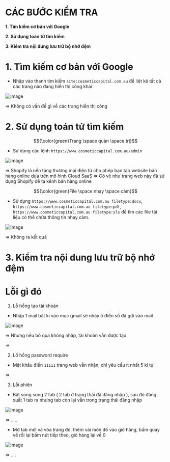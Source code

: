 # CÁC BƯỚC KIỂM TRA #

**1. Tìm kiếm cơ bản với Google**

**2. Sử dụng toán tử tìm kiếm**
  
**3. Kiểm tra nội dung lưu trữ bộ nhớ đệm**

# 1. Tìm kiếm cơ bản với Google

- Nhập vào thanh tìm kiếm `site:cosmeticcapital.com.au` để liệt kê tất cả các trang nào đang hiển thị công khai

![image](https://github.com/user-attachments/assets/f7e149ec-a276-488d-b56d-c34823af4123)

=> Không có vấn đề gì về các trang hiển thị công 
# 2. Sử dụng toán tử tìm kiếm

$${\color{green}Trang \space quản \space trị}$$

- Sử dụng câu lệnh `https://www.cosmeticcapital.com.au/admin`

![image](https://github.com/user-attachments/assets/e53ea3be-d105-484b-be23-2dc11f1c6625)

=> Shopify là nền tảng thương mại điện tử cho phép bạn tạo website bán hàng online dựa trên mô hình Cloud SaaS => Có vẻ như trang web này đã sử dụng Shopify để tạ kênh bán hàng online

$${\color{green}File \space nhạy \space cảm}$$

- Sử dụng `https://www.cosmeticcapital.com.au filetype:docx`, `https://www.cosmeticcapital.com.au filetype:pdf`, `https://www.cosmeticcapital.com.au filetype:xls` để tìm các file tài liệu có thể chứa thông tin nhạy cảm.

![image](https://github.com/user-attachments/assets/a84ee05b-8122-424d-8cfc-b6960d7afbc1)

=> Không ra kết quả

# 3. Kiểm tra nội dung lưu trữ bộ nhớ đệm



# Lỗi gì đó

1. Lỗ hổng tạo tài khoản

- Nhập 1 mail bất kì vào mục gmail sẽ nhảy ô điền số đã gửi vào mail

![image](https://github.com/user-attachments/assets/2e988f5d-efc2-4169-a89f-36fca8a2f7d7)

=> Nhưng nếu bỏ qua không nhập, tài khoản vẫn được tạo

=>

2. Lổ hổng password require

- Mật khẩu điền `11111` trang web vẫn nhận, chỉ yêu cầu ít nhất 5 kí tự

=>

3. Lỗi phiên

- Bật song song 2 tab ( 2 tab ở trạng thái đã đăng nhập ), sau đó đăng xuất 1 tab ra nhưng tab còn lại vẫn trong trạng thái đăng nhập

![image](https://github.com/user-attachments/assets/d05de707-5258-4be7-a904-6d3bc41e4c91)

=> .....

- Mở tab mới và vòa trang đó, thêm vài món đồ vào giỏ hàng, bấm quay về rồi lại bấm nút tiếp theo, giỏ hàng lại về 0

![image](https://github.com/user-attachments/assets/d5115a13-d365-44ab-a768-50b71c60ff08)

=> ....


